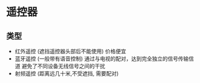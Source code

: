 # 遥控器

## 类型
- 红外遥控 (遮挡遥控器头部后不能使用) 价格便宜
- 蓝牙遥控 (一般带有语音控制) 通过与电视的配对，达到完全独立的信号传输信道 避免了不同设备无线信号之间的干扰
- 射频遥控 (距离远几十米,不受遮挡, 需要配对)